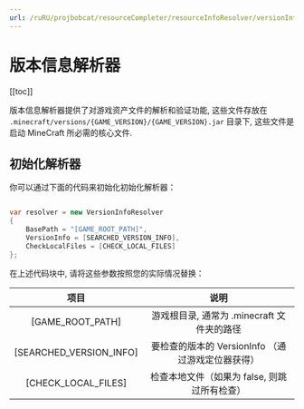 ```yaml
---
url: /ruRU/projbobcat/resourceCompleter/resourceInfoResolver/versionInfoResolver.md
---
```

# 版本信息解析器

\[\[toc]]

版本信息解析器提供了对游戏资产文件的解析和验证功能, 这些文件存放在
`.minecraft/versions/{GAME_VERSION}/{GAME_VERSION}.jar` 目录下, 这些文件是启动 MineCraft 所必需的核心文件.

## 初始化解析器

你可以通过下面的代码来初始化初始化解析器：

```c#

var resolver = new VersionInfoResolver
{
    BasePath = "[GAME_ROOT_PATH]",
    VersionInfo = [SEARCHED_VERSION_INFO],
    CheckLocalFiles = [CHECK_LOCAL_FILES]
};

```

在上述代码块中, 请将这些参数按照您的实际情况替换：

|           项目            |               说明                |
|:-----------------------:|:-------------------------------:|
|    \[GAME\_ROOT\_PATH]     |   游戏根目录, 通常为 .minecraft 文件夹的路径   |
| \[SEARCHED\_VERSION\_INFO] | 要检查的版本的 VersionInfo （通过游戏定位器获得） |
|   \[CHECK\_LOCAL\_FILES]   |    检查本地文件（如果为 false, 则跳过所有检查）    |
